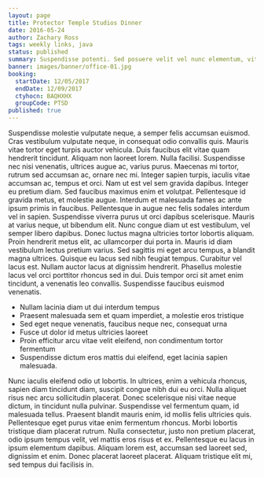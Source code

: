 ```yaml
---
layout: page
title: Protector Temple Studios Dinner
date: 2016-05-24
author: Zachary Ross
tags: weekly links, java
status: published
summary: Suspendisse potenti. Sed posuere velit vel nunc elementum, vitae euismod.
banner: images/banner/office-01.jpg
booking:
  startDate: 12/05/2017
  endDate: 12/09/2017
  ctyhocn: BAQHXHX
  groupCode: PTSD
published: true
---
```

Suspendisse molestie vulputate neque, a semper felis accumsan euismod. Cras vestibulum vulputate neque, in consequat odio convallis quis. Mauris vitae tortor eget turpis auctor vehicula. Duis faucibus elit vitae quam hendrerit tincidunt. Aliquam non laoreet lorem. Nulla facilisi. Suspendisse nec nisi venenatis, ultrices augue ac, varius purus. Maecenas mi tortor, rutrum sed accumsan ac, ornare nec mi. Integer sapien turpis, iaculis vitae accumsan ac, tempus et orci. Nam ut est vel sem gravida dapibus. Integer eu pretium diam. Sed faucibus maximus enim et volutpat.
Pellentesque id gravida metus, et molestie augue. Interdum et malesuada fames ac ante ipsum primis in faucibus. Pellentesque in augue nec felis sodales interdum vel in sapien. Suspendisse viverra purus ut orci dapibus scelerisque. Mauris at varius neque, ut bibendum elit. Nunc congue diam ut est vestibulum, vel semper libero dapibus. Donec luctus magna ultricies tortor lobortis aliquam. Proin hendrerit metus elit, ac ullamcorper dui porta in. Mauris id diam vestibulum lectus pretium varius. Sed sagittis mi eget arcu tempus, a blandit magna ultrices. Quisque eu lacus sed nibh feugiat tempus. Curabitur vel lacus est. Nullam auctor lacus at dignissim hendrerit. Phasellus molestie lacus vel orci porttitor rhoncus sed in dui. Duis tempor orci sit amet enim tincidunt, a venenatis leo convallis. Suspendisse faucibus euismod venenatis.

* Nullam lacinia diam ut dui interdum tempus
* Praesent malesuada sem et quam imperdiet, a molestie eros tristique
* Sed eget neque venenatis, faucibus neque nec, consequat urna
* Fusce ut dolor id metus ultricies laoreet
* Proin efficitur arcu vitae velit eleifend, non condimentum tortor fermentum
* Suspendisse dictum eros mattis dui eleifend, eget lacinia sapien malesuada.

Nunc iaculis eleifend odio ut lobortis. In ultrices, enim a vehicula rhoncus, sapien diam tincidunt diam, suscipit congue nibh dui eu orci. Nulla aliquet risus nec arcu sollicitudin placerat. Donec scelerisque nisi vitae neque dictum, in tincidunt nulla pulvinar. Suspendisse vel fermentum quam, id malesuada tellus. Praesent blandit mauris enim, id mollis felis ultricies quis. Pellentesque eget purus vitae enim fermentum rhoncus. Morbi lobortis tristique diam placerat rutrum. Nulla consectetur, justo non pretium placerat, odio ipsum tempus velit, vel mattis eros risus et ex. Pellentesque eu lacus in ipsum elementum dapibus. Aliquam lorem est, accumsan sed laoreet sed, dignissim et enim. Donec placerat laoreet placerat. Aliquam tristique elit mi, sed tempus dui facilisis in.
